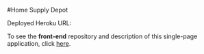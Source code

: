 #Home Supply Depot

Deployed Heroku URL:

To see the **front-end** repository and description of this single-page application, click [here](https://github.com/baz1389/starcraft-front-end).
